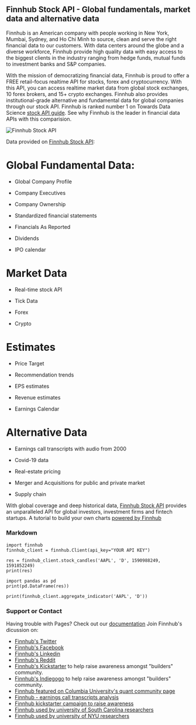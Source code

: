 ## Finnhub Stock API - Global fundamentals, market data and alternative data

Finnhub is an American company with people working in New York, Mumbai, Sydney, and Ho Chi Minh to source, clean and serve the right financial data to our customers. With data centers around the globe and a diverse workforce, Finnhub provide high quality data with easy access to the biggest clients in the industry ranging from hedge funds, mutual funds to investment banks and S&P companies.

With the mission of democratizing financial data, Finnhub is proud to offer a FREE retail-focus realtime API for stocks, forex and cryptocurrency. With this API, you can access realtime market data from global stock exchanges, 10 forex brokers, and 15+ crypto exchanges. Finnhub also provides institutional-grade alternative and fundamental data for global companies through our stock API. Finnhub is ranked number 1 on Towards Data Science [stock API guide](https://medium.com/@andy.m9627/the-ultimate-guide-to-stock-market-apis-for-2020-1de6f55adbb). See why Finnhub is the leader in financial data APIs with this comparision.

![Finnhub Stock API](https://static.finnhub.io/img/Screen%20Shot%202020-07-25%20at%207.47.01%20PM.png)

Data provided on [Finnhub Stock API](https://finnhub.io/):

# Global Fundamental Data:

  - Global Company Profile

  - Company Executives

  - Company Ownership

  - Standardized financial statements

  - Financials As Reported

  - Dividends

  - IPO calendar

# Market Data

  - Real-time stock API

  - Tick Data

  - Forex

  - Crypto

# Estimates

  - Price Target

  - Recommendation trends

  - EPS estimates

  - Revenue estimates

  - Earnings Calendar

# Alternative Data

  - Earnings call transcripts with audio from 2000

  - Covid-19 data

  - Real-estate pricing

  - Merger and Acquisitions for public and private market

  - Supply chain

With global coverage and deep historical data, [Finnhub Stock API](https://finnhub.io/) provides an unparalleled API for global investors, investment firms and fintech startups. A tutorial to build your own charts [powered by Finnhub](https://medium.com/@andy.m9627/build-your-own-tradingview-chart-for-global-stock-markets-right-on-your-site-with-tradingview-js-9e09252ed3b0)

### Markdown
```
import finnhub
finnhub_client = finnhub.Client(api_key="YOUR API KEY")

res = finnhub_client.stock_candles('AAPL', 'D', 1590988249, 1591852249)
print(res)

import pandas as pd
print(pd.DataFrame(res))

print(finnhub_client.aggregate_indicator('AAPL', 'D'))

```


### Support or Contact

Having trouble with Pages? Check out our [documentation](https://finnhub.io/docs/api#company-profile)
Join Finnhub's dicussion on:

- [Finnhub's Twitter](https://twitter.com/Finnhub_io)
- [Finnhub's Facebook](https://www.facebook.com/Finnhub-109587983789885)
- [Finnhub's Linkedin](https://www.linkedin.com/company/51658500)
- [Finnhub's Reddit](https://www.reddit.com/r/FinnhubAPI/comments/hjvm6b/finnhub_api_the_new_standard_for_financial_api/)
- [Finnhub's Kickstarter](https://www.kickstarter.com/projects/finnhub-stock-api/finnhub-free-stock-api-for-investors/description)  to help raise awareness amongst "builders" community.
- [Finnhub's Indiegogo](https://www.indiegogo.com/projects/finnhub-institutional-grade-stock-api/x/19059850#/) to help raise awareness amongst "builders" community.
- [Finnhub featured on Columbia University's quant community page](http://www.columbia.edu/~tmd2142/free-stock-api.html)
- [Finnhub - earnings call transcripts analysis](http://www.columbia.edu/~tmd2142/finnhub-api-earnings-call-transcripts-analysis.html)
- [Finnhub kickstarter campaign to raise awareness](https://www.kickstarter.com/projects/finnhub-stock-api/finnhub-free-stock-api-for-investors)
- [Finnhub used by university of South Carolina researchers](http://people.stat.sc.edu/tqdo/realtime-stock-api.html)
- [Finnhub used by university of NYU researchers](https://wp.nyu.edu/finnhub/stock-api-guide/)
